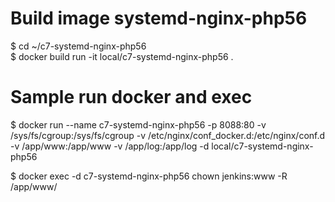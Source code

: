 # Build image systemd-nginx-php56
$ cd ~/c7-systemd-nginx-php56 <br />
$ docker build run -it local/c7-systemd-nginx-php56  . 


# Sample run docker and exec
$ docker run --name c7-systemd-nginx-php56 -p 8088:80 -v /sys/fs/cgroup:/sys/fs/cgroup -v /etc/nginx/conf_docker.d:/etc/nginx/conf.d -v /app/www:/app/www -v /app/log:/app/log -d local/c7-systemd-nginx-php56	

$ docker exec -d c7-systemd-nginx-php56 chown jenkins:www -R /app/www/
